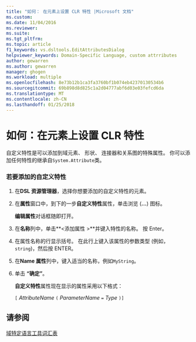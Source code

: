 ```yaml
---
title: "如何： 在元素上设置 CLR 特性 |Microsoft 文档"
ms.custom: 
ms.date: 11/04/2016
ms.reviewer: 
ms.suite: 
ms.tgt_pltfrm: 
ms.topic: article
f1_keywords: vs.dsltools.EditAttributesDialog
helpviewer_keywords: Domain-Specific Language, custom attrributes
author: gewarren
ms.author: gewarren
manager: ghogen
ms.workload: multiple
ms.openlocfilehash: 8e73b12b1ca3fa3760bf1b074eb42370130534b6
ms.sourcegitcommit: 69b898d8d825c1a2d04777abf6d03e03fefcd6da
ms.translationtype: MT
ms.contentlocale: zh-CN
ms.lasthandoff: 01/25/2018
---
```

# <a name="how-to-set-clr-attributes-on-an-element"></a>如何：在元素上设置 CLR 特性
自定义特性是可以添加到域元素、 形状、 连接器和关系图的特殊属性。 你可以添加任何特性的继承自`System.Attribute`类。  
  
### <a name="to-add-a-custom-attribute"></a>若要添加的自定义特性  
  
1.  在**DSL 资源管理器**，选择你想要添加的自定义特性的元素。  
  
2.  在**属性**窗口中，到下的一步**自定义特性**属性，单击浏览 (**...**) 图标。  
  
     **编辑属性**对话框随即打开。  
  
3.  在**名称**列中，单击**\<添加属性 >**并键入特性的名称。 按 Enter。  
  
4.  在属性名称的行显示括号。 在此行上键入该属性的参数类型 (例如， `string`)，然后按 ENTER。  
  
5.  在**Name 属性**列中，键入适当的名称，例如`MyString`。  
  
6.  单击 **“确定”**。  
  
     **自定义特性**属性现在显示的属性采用以下格式：  
  
     `[` *AttributeName* `(` *ParameterName* `=` *Type* `)]`  
  
## <a name="see-also"></a>请参阅  
 [域特定语言工具词汇表](http://msdn.microsoft.com/ca5e84cb-a315-465c-be24-76aa3df276aa)